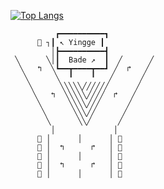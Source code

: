 [![Top Langs](https://github-readme-stats.vercel.app/api/top-langs/?username=seanyellow&hide=c%2B%2B&theme=gruvbox&layout=compact)](https://github.com/seanyellow/) 

```
          ┏━━━━━━━━━━┓
      🚥 ┐┃ ↖ Yingge ┃
         │┣━━━━━━━━━━┫
 ╲      ╲│┃  Bade ↗︎  ┃  ╱      ╱
  ╲   ↰  ╲┗━━┳━━━━┳━━┛ ╱  ↱   ╱
   ╲      ╲  ╹    ╹   ╱      ╱
    ╲      ╲╲╲╲╲╱╱╱╱╱╱      ╱
     ╲   ↰  ╲╲╲╲╲╱╱╱╱  ↱   ╱
      ╲      ╲╲╲╲╱╱╱      ╱
       ╲      ╲╲╲╱╱      ╱
        ╲      ╲╲╱      ╱
         │             │
      🌲 │      │      │ 🌲
      🌳 │  ↰      ↱   │ 🌳
      🌲 │      │      │ 🌲
      🌳 │  ↰      ↱   │ 🌳
      🌲 │      │      │ 🌲
```
